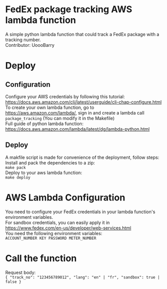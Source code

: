 # FedEx package tracking AWS lambda function
A simple python lambda function that could track a FedEx package with a tracking number.<br/>
Contributor: UoooBarry

# Deploy
## Configuration
Configure your AWS credentials by following this tutorial: https://docs.aws.amazon.com/cli/latest/userguide/cli-chap-configure.html <br>
To create your own lambda function, go to https://aws.amazon.com/lambda/, sign in and create a lambda call `package_tracking` (You can modify it in the Makefile)<br>
Full guide of python lambda function: https://docs.aws.amazon.com/lambda/latest/dg/lambda-python.html
## Deploy
A makfile script is made for convenience of the deployment, follow steps:<br>
Install and pack the dependencies to a zip: <br>
`make pack` <br>
Deploy to your aws lambda function: <br>
`make deploy`

# AWS Lambda Configuration
You need to configure your FedEx credentials in your lambda function's environment variables. <br>
For sandbox credentials, you can easily apply it in https://www.fedex.com/en-us/developer/web-services.html <br>
You need the following environment variables: <br>
`ACCOUNT_NUMBER
KEY
PASSWORD
METER_NUMBER`

# Call the function
Request body: <br>
`{
  "track_no": "123456789012",
  "lang": "en" | "fr",
  "sandbox": true | false
}`